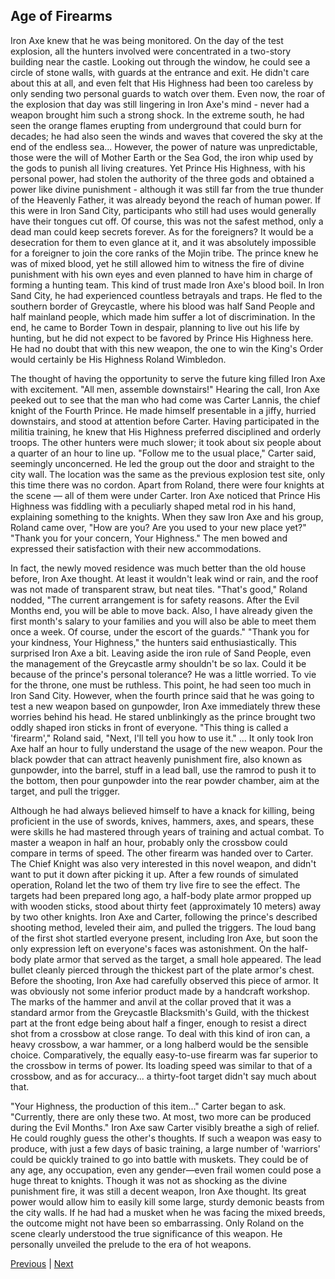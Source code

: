 ## Age of Firearms
Iron Axe knew that he was being monitored. 
On the day of the test explosion, all the hunters involved were concentrated in a two-story building near the castle. Looking out through the window, he could see a circle of stone walls, with guards at the entrance and exit.
He didn't care about this at all, and even felt that His Highness had been too careless by only sending two personal guards to watch over them.
Even now, the roar of the explosion that day was still lingering in Iron Axe's mind - never had a weapon brought him such a strong shock. In the extreme south, he had seen the orange flames erupting from underground that could burn for decades; he had also seen the winds and waves that covered the sky at the end of the endless sea... However, the power of nature was unpredictable, those were the will of Mother Earth or the Sea God, the iron whip used by the gods to punish all living creatures.
Yet Prince His Highness, with his personal power, had stolen the authority of the three gods and obtained a power like divine punishment - although it was still far from the true thunder of the Heavenly Father, it was already beyond the reach of human power.
If this were in Iron Sand City, participants who still had uses would generally have their tongues cut off. Of course, this was not the safest method, only a dead man could keep secrets forever. As for the foreigners? It would be a desecration for them to even glance at it, and it was absolutely impossible for a foreigner to join the core ranks of the Mojin tribe.
The prince knew he was of mixed blood, yet he still allowed him to witness the fire of divine punishment with his own eyes and even planned to have him in charge of forming a hunting team. This kind of trust made Iron Axe's blood boil.
In Iron Sand City, he had experienced countless betrayals and traps. He fled to the southern border of Greycastle, where his blood was half Sand People and half mainland people, which made him suffer a lot of discrimination. In the end, he came to Border Town in despair, planning to live out his life by hunting, but he did not expect to be favored by Prince His Highness here.
He had no doubt that with this new weapon, the one to win the King's Order would certainly be His Highness Roland Wimbledon.

The thought of having the opportunity to serve the future king filled Iron Axe with excitement.
"All men, assemble downstairs!"
Hearing the call, Iron Axe peeked out to see that the man who had come was Carter Lannis, the chief knight of the Fourth Prince.
He made himself presentable in a jiffy, hurried downstairs, and stood at attention before Carter. Having participated in the militia training, he knew that His Highness preferred disciplined and orderly troops. The other hunters were much slower; it took about six people about a quarter of an hour to line up.
"Follow me to the usual place," Carter said, seemingly unconcerned. He led the group out the door and straight to the city wall.
The location was the same as the previous explosion test site, only this time there was no cordon.
Apart from Roland, there were four knights at the scene — all of them were under Carter. Iron Axe noticed that Prince His Highness was fiddling with a peculiarly shaped metal rod in his hand, explaining something to the knights.
When they saw Iron Axe and his group, Roland came over, "How are you? Are you used to your new place yet?"
"Thank you for your concern, Your Highness." The men bowed and expressed their satisfaction with their new accommodations.

In fact, the newly moved residence was much better than the old house before, Iron Axe thought. At least it wouldn't leak wind or rain, and the roof was not made of transparent straw, but neat tiles.
"That's good," Roland nodded, "The current arrangement is for safety reasons. After the Evil Months end, you will be able to move back. Also, I have already given the first month's salary to your families and you will also be able to meet them once a week. Of course, under the escort of the guards."
"Thank you for your kindness, Your Highness," the hunters said enthusiastically.
This surprised Iron Axe a bit. Leaving aside the iron rule of Sand People, even the management of the Greycastle army shouldn't be so lax. Could it be because of the prince's personal tolerance? He was a little worried. To vie for the throne, one must be ruthless. This point, he had seen too much in Iron Sand City.
However, when the fourth prince said that he was going to test a new weapon based on gunpowder, Iron Axe immediately threw these worries behind his head. He stared unblinkingly as the prince brought two oddly shaped iron sticks in front of everyone.
"This thing is called a 'firearm'," Roland said, "Next, I'll tell you how to use it."
...
It only took Iron Axe half an hour to fully understand the usage of the new weapon.
Pour the black powder that can attract heavenly punishment fire, also known as gunpowder, into the barrel, stuff in a lead ball, use the ramrod to push it to the bottom, then pour gunpowder into the rear powder chamber, aim at the target, and pull the trigger.

Although he had always believed himself to have a knack for killing, being proficient in the use of swords, knives, hammers, axes, and spears, these were skills he had mastered through years of training and actual combat. To master a weapon in half an hour, probably only the crossbow could compare in terms of speed.
The other firearm was handed over to Carter.
The Chief Knight was also very interested in this novel weapon, and didn't want to put it down after picking it up.
After a few rounds of simulated operation, Roland let the two of them try live fire to see the effect. The targets had been prepared long ago, a half-body plate armor propped up with wooden sticks, stood about thirty feet (approximately 10 meters) away by two other knights.
Iron Axe and Carter, following the prince's described shooting method, leveled their aim, and pulled the triggers.
The loud bang of the first shot startled everyone present, including Iron Axe, but soon the only expression left on everyone's faces was astonishment.
On the half-body plate armor that served as the target, a small hole appeared. The lead bullet cleanly pierced through the thickest part of the plate armor's chest.
Before the shooting, Iron Axe had carefully observed this piece of armor. It was obviously not some inferior product made by a handcraft workshop. The marks of the hammer and anvil at the collar proved that it was a standard armor from the Greycastle Blacksmith's Guild, with the thickest part at the front edge being about half a finger, enough to resist a direct shot from a crossbow at close range. To deal with this kind of iron can, a heavy crossbow, a war hammer, or a long halberd would be the sensible choice.
Comparatively, the equally easy-to-use firearm was far superior to the crossbow in terms of power. Its loading speed was similar to that of a crossbow, and as for accuracy... a thirty-foot target didn't say much about that.

"Your Highness, the production of this item..." Carter began to ask.
"Currently, there are only these two. At most, two more can be produced during the Evil Months."
Iron Axe saw Carter visibly breathe a sigh of relief. He could roughly guess the other's thoughts. If such a weapon was easy to produce, with just a few days of basic training, a large number of 'warriors' could be quickly trained to go into battle with muskets. They could be of any age, any occupation, even any gender—even frail women could pose a huge threat to knights.
Though it was not as shocking as the divine punishment fire, it was still a decent weapon, Iron Axe thought. Its great power would allow him to easily kill some large, sturdy demonic beasts from the city walls. If he had had a musket when he was facing the mixed breeds, the outcome might not have been so embarrassing. 
Only Roland on the scene clearly understood the true significance of this weapon.
He personally unveiled the prelude to the era of hot weapons.



[Previous](CH0037.md) | [Next](CH0039.md)
